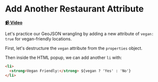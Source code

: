 # Add Another Restaurant Attribute

**[📹 Video](https://egghead.io/lessons/egghead-add-another-restaurant-attribute)**

Let's practice our GeoJSON wrangling by adding a new attribute of `vegan: true` for vegan-friendly locations.

First, let's destructure the `vegan` attribute from the `properties` object.

Then inside the HTML popup, we can add another `li` with:

```HTML
<li>
  <strong>Vegan Friendly:</strong> ${vegan ? 'Yes' : 'No'}
</li>
```
